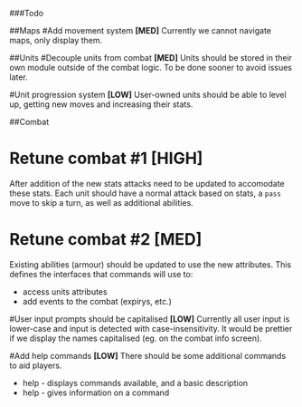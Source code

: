 ###Todo

##Maps
#Add movement system __[MED]__
Currently we cannot navigate maps, only display them.

##Units
#Decouple units from combat __[MED]__
Units should be stored in their own module outside of the combat logic.  To be done sooner to avoid issues later.

#Unit progression system __[LOW]__
User-owned units should be able to level up, getting new moves and increasing their stats.

##Combat
# Retune combat #1 __[HIGH]__
After addition of the new stats attacks need to be updated to accomodate these stats.  Each unit should have a normal attack based on stats, a `pass` move to skip a turn, as well as additional abilities.

# Retune combat #2 __[MED]__
Existing abilities (armour) should be updated to use the new attributes.  This defines the interfaces that commands will use to:

* access units attributes
* add events to the combat (expirys, etc.)

#User input prompts should be capitalised __[LOW]__
Currently all user input is lower-case and input is detected with case-insensitivity.  It would be prettier if we display the names capitalised (eg. on the combat info screen).

#Add help commands __[LOW]__
There should be some additional commands to aid players.

* help           - displays commands available, and a basic description
* help <command> - gives information on a command
